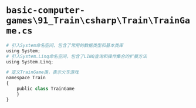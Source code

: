 # `basic-computer-games\91_Train\csharp\Train\TrainGame.cs`

```py
# 引入System命名空间，包含了常用的数据类型和基本类库
using System;
# 引入System.Linq命名空间，包含了LINQ查询和操作集合的扩展方法
using System.Linq;

# 定义TrainGame类，表示火车游戏
namespace Train
{
    public class TrainGame
    }
}
```